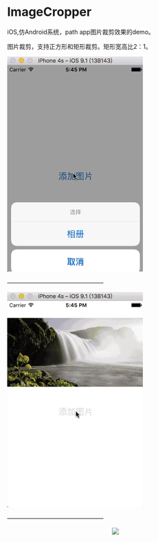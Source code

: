 ImageCropper
============

iOS,仿Android系统，path app图片裁剪效果的demo。

图片裁剪，支持正方形和矩形裁剪。矩形宽高比2：1。

![Alt tag](1.gif)

————————————————

![Alt tag](2.gif)

————————————————

<p align="center">
  <img src=“1.gif” width="320"/>
</p>